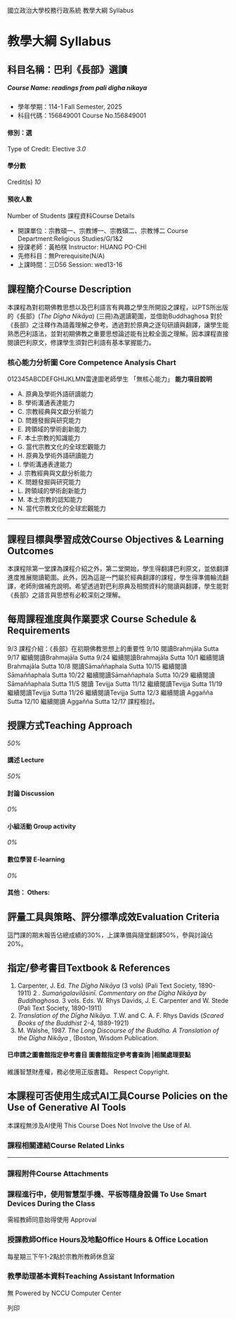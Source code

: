 國立政治大學校務行政系統 教學大綱 Syllabus
# 教學大綱 Syllabus
##  科目名稱：巴利《長部》選讀
#####  Course Name: readings from pali digha nikaya
  * 學年學期：114-1 Fall Semester, 2025 
  * 科目代碼：156849001 Course No.156849001


#### 修別：選
Type of Credit: Elective 
_3.0_
#### 學分數
Credit(s)
_10_
#### 預收人數
Number of Students
課程資料Course Details
  * 開課單位：宗教碩一、宗教博一、宗教碩二、宗教博二 Course Department:Religious Studies/G/1&2 
  * 授課老師：黃柏棋 Instructor: HUANG PO-CHI 
  * 先修科目：無Prerequisite(N/A)
  * 上課時間：三D56 Session: wed13-16


##  課程簡介Course Description
本課程為對初期佛教思想以及巴利語言有興趣之學生所開設之課程，以PTS所出版的《長部》(_The Dīgha Nikāya_) (三冊)為選讀範圍，並借助Buddhaghosa 對於《長部》之注釋作為語義理解之參考。透過對於原典之逐句研讀與翻譯，讓學生能熟悉巴利語法，並對初期佛教之重要思想論述能有比較全面之理解。因本課程直接閱讀巴利原文，修課學生須對巴利語有基本掌握能力。
###  核心能力分析圖 Core Competence Analysis Chart
012345ABCDEFGHIJKLMN雷達圖老師學生
「無核心能力」 
**能力項目說明**
  * A. 原典及學術外語研讀能力
  * B. 學術溝通表達能力
  * C. 宗教經典與文獻分析能力
  * D. 問題發掘與研究能力
  * E. 跨領域的學術創新能力
  * F. 本土宗教的知識能力
  * G. 當代宗教文化的全球宏觀能力
  * H. 原典及學術外語研讀能力
  * I. 學術溝通表達能力
  * J. 宗教經典與文獻分析能力
  * K. 問題發掘與研究能力
  * L. 跨領域的學術創新能力
  * M. 本土宗教的認知能力
  * N. 當代宗教文化的全球宏觀能力


* * *
##  課程目標與學習成效Course Objectives & Learning Outcomes 
本課程除第一堂課為課程介紹之外，第二堂開始，學生得翻譯巴利原文，並依翻譯進度推展閱讀範圍。此外，因為這是一門屬於經典翻譯的課程，學生得準備輪流翻譯，老師則做補充說明。希望透過對巴利原典及相關資料的閱讀與翻譯，學生能對《長部》之語言與思想有必較深刻之理解。
##  每周課程進度與作業要求 Course Schedule & Requirements
9/3
課程介紹：《長部》在初期佛教思想上的重要性
9/10
閱讀Brahmjāla Sutta
9/17
繼續閱讀Brahmajāla Sutta
9/24
繼續閱讀Brahmajāla Sutta
10/1
繼續閱讀Brahmajāla Sutta
10/8
閱讀Sāmaññaphala Sutta
10/15
繼續閱讀Sāmaññaphala Sutta
10/22
繼續閱讀Sāmaññaphala Sutta
10/29
繼續閱讀Sāmaññaphala Sutta
11/5
閱讀 Tevijja Sutta 
11/12
繼續閱讀Tevijja Sutta 
11/19
繼續閱讀Tevijja Sutta
11/26
繼續閱讀Tevijja Sutta
12/3
繼續閱讀 Aggañña Sutta
12/10
繼續閱讀 Aggañña Sutta
12/17
課程檢討。
##  授課方式Teaching Approach
_50%_
####  講述 Lecture
_50%_
####  討論 Discussion
_0%_
####  小組活動 Group activity
_0%_
####  數位學習 E-learning
_0%_
####  其他： Others:
##  評量工具與策略、評分標準成效Evaluation Criteria
這門課的期末報告佔總成績的30%，上課準備與隨堂翻譯50%，參與討論佔20%。
##  指定/參考書目Textbook & References
1. Carpenter, J. Ed. _The Dīgha Nikāya_ (3 vols) (Pali Text Society, 1890-1911) 
2 _. Sumaṅgalavilāsinī. Commentary on the Dīgha Nikāya by Buddhaghosa_. 3 vols. Eds. W. Rhys Davids, J. E. Carpenter and W. Stede (Pali Text Society, 1890-1911)
3. _Translation of_ _the Dīgha Nikāya._ T.W. and C. A. F. Rhys Davids (_Scared Books of the Buddhist_ 2-4, 1889-1921)
4. M. Walshe, 1987. _The Long Discourse of the Buddha. A Translation of the Dīgha Nikāya_ , (Boston, Wisdom Publication.
####  已申請之圖書館指定參考書目  圖書館指定參考書查詢 |相關處理要點
維護智慧財產權，務必使用正版書籍。 Respect Copyright.
##  本課程可否使用生成式AI工具Course Policies on the Use of Generative AI Tools
本課程無涉及AI使用 This Course Does Not Involve the Use of AI.
###  課程相關連結Course Related Links
* * *
###  課程附件Course Attachments
###  課程進行中，使用智慧型手機、平板等隨身設備 To Use Smart Devices During the Class
需經教師同意始得使用  Approval
###  授課教師Office Hours及地點Office Hours & Office Location
每星期三下午1-2點於宗教所教師休息室
###  教學助理基本資料Teaching Assistant Information
無
Powered by NCCU Computer Center
  
列印
